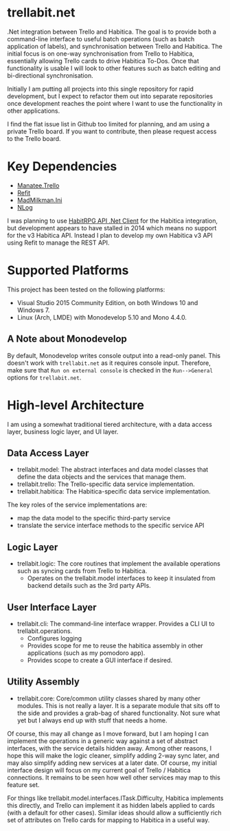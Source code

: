 # trellabit.net
.Net integration between Trello and Habitica. The goal is to provide both a command-line interface to useful batch operations (such as batch application of labels), and synchronisation between Trello and Habitica. The initial focus is on one-way synchronisation from Trello to Habitica, essentially allowing Trello cards to drive Habitica To-Dos. Once that functionality is usable I will look to other features such as batch editing and bi-directional synchronisation.

Initially I am putting all projects into this single repository for rapid development, but I expect to refactor them out into separate repositories once development reaches the point where I want to use the functionality in other applications.

I find the flat issue list in Github too limited for planning, and am using
a private Trello board. If you want to contribute, then please request access to
the Trello board.

# Key Dependencies

* [Manatee.Trello](https://bitbucket.org/gregsdennis/manatee.trello)
* [Refit](https://github.com/paulcbetts/refit)
* [MadMilkman.Ini](https://github.com/MarioZ/MadMilkman.Ini)
* [NLog](http://nlog-project.org/)

I was planning to use [HabitRPG API .Net Client](https://github.com/marska/habitrpg-api-dotnet-client) for the Habitica integration, but development appears to have stalled in 2014 which means no support for the v3 Habitica API. Instead I plan to develop my own Habitica v3 API using Refit to manage the REST API.
# Supported Platforms
This project has been tested on the following platforms:

* Visual Studio 2015 Community Edition, on both Windows 10 and Windows 7.
* Linux (Arch, LMDE) with Monodevelop 5.10 and Mono 4.4.0.

## A Note about Monodevelop
By default, Monodevelop writes console output into a read-only panel.
This doesn't work with `trellabit.net` as it requires console input.
Therefore, make sure that `Run on external console` is checked in the `Run-->General` options for `trellabit.net`.

# High-level Architecture

I am using a somewhat traditional tiered architecture, with a data access layer, business logic layer, and UI layer.

## Data Access Layer
* trellabit.model: The abstract interfaces and data model classes that define the data objects and the services that manage them.
* trellabit.trello: The Trello-specific data service implementation.
* trellabit.habitica: The Habitica-specific data service implementation.

The key roles of the service implementations are:
* map the data model to the specific third-party service
* translate the service interface methods to the specific service API

## Logic Layer
* trellabit.logic: The core routines that implement the available operations such as syncing cards from Trello to Habitica.
    * Operates on the trellabit.model interfaces to keep it insulated from backend details such as the 3rd party APIs.

## User Interface Layer
* trellabit.cli: The command-line interface wrapper. Provides a CLI UI to trellabit.operations.
    * Configures logging
    * Provides scope for me to reuse the habitica assembly in other applications (such as my pomodoro app).
    * Provides scope to create a GUI interface if desired.

## Utility Assembly
* trellabit.core: Core/common utility classes shared by many other modules.
This is not really a layer. It is a separate module that sits off to the side and provides a grab-bag of shared functionality. Not sure what yet but I always end up with stuff that needs a home.
    
Of course, this may all change as I move forward, but I am hoping I can implement the operations in a generic way against a set of abstract interfaces, with the service details hidden away.
Among other reasons, I hope this will make the logic cleaner, simplify adding 2-way sync later, and may also simplify adding new services at a later date. Of course, my initial interface 
design will focus on my current goal of Trello / Habitica connections. It remains to be seen how well other services may map to this feature set.

For things like trellabit.model.interfaces.ITask.Difficulty, Habitica implements this directly, and Trello can implement it as hidden labels applied to cards (with a default for other cases).
Similar ideas should allow a sufficiently rich set of attributes on Trello cards for mapping to Habitica in a useful way.